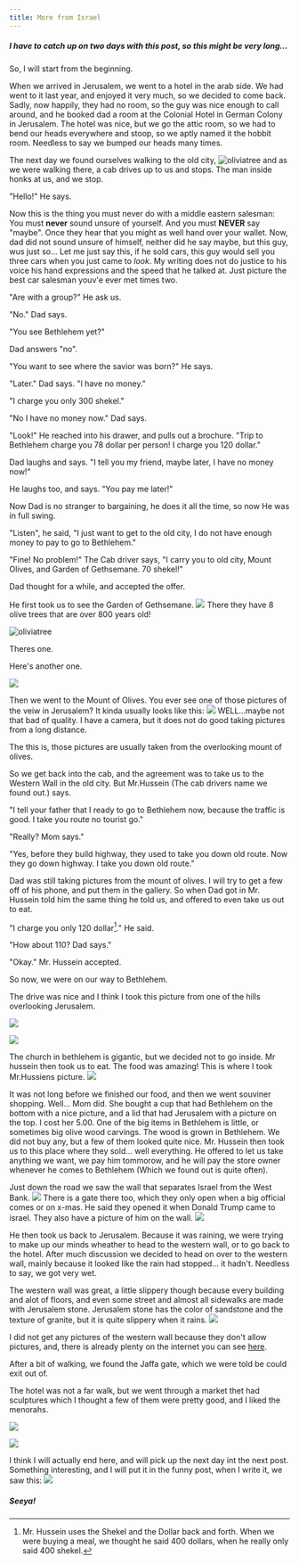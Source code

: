```yaml
---
title: More from Israel
---
```

[^1]: Mr. Hussein uses the Shekel and the Dollar back and forth. When we were buying a meal, we thought he said 400 dollars, when he really only said 400 shekel.

##### I have to  catch up on two days with this post, so this might be very long...

So, I will start from the beginning.

When we arrived in Jerusalem, we went to a hotel in the arab side. We had went to it last year, and enjoyed it very much, so we decided to come back. Sadly, now happily, they had no room, so the guy was nice enough to call around, and he booked dad a room at the Colonial Hotel in German Colony in Jerusalem. The hotel was nice, but we go the attic room, so we had to bend our heads everywhere and stoop, so we aptly named it the hobbit room. Needless to say we bumped our heads many times. 

The next day we found ourselves walking to the old city, ![oliviatree](/post/travel/veiwfromtombs.JPG/) and as we were walking there, a cab drives up to us and stops. The man inside honks at us, and we stop. 

"Hello!" He says.

 Now this is the thing you must never do with a middle eastern salesman: You must **never** sound unsure of yourself. And you must **NEVER** say "maybe".
 Once they hear that you might as well hand over your wallet. Now, dad did not sound unsure of himself, neither did he say maybe, but this guy, wus just so... Let me just say this, if he sold cars, this guy would sell you three cars when you just came to *look*. My writing does not do justice to his voice his hand expressions and the speed that he talked at. Just picture the best car salesman youv'e ever met times two.
 
 "Are with a group?" He ask us.
 
 "No." Dad says.
 
 "You see Bethlehem yet?"
 
 Dad answers "no".
 
 "You want to see where the savior was born?" He says.
 
 "Later." Dad says. "I have no money."
 
 "I charge you only 300 shekel."
 
 "No I have no money now." Dad says.
 
"Look!" He reached into his drawer, and pulls out a brochure. "Trip to Bethlehem charge you 78 dollar per person! I charge you 120 dollar."

Dad laughs and says. "I tell you my friend, maybe later, I have no money now!"

He laughs too, and says. "You pay me later!"

Now Dad is no stranger to bargaining, he does it all the time, so now He was in full swing.

"Listen", he said, "I just want to get to the old city, I do not have enough money to pay to go to Bethlehem."

"Fine! No problem!" The Cab driver says, "I carry you to old city, Mount Olives, and Garden of Gethsemane. 70 shekel!"

Dad thought for a while, and accepted the offer.

He first took us to see the Garden of Gethsemane. ![](/post/travel/gardengeth.JPG/) There they have 8 olive trees that are over 800 years old!

![oliviatree](/post/travel/olivegeth.JPG/)

Theres one.

Here's another one.

![](/post/travel/geth.JPG/)

Then we went to the Mount of Olives. You ever see one of those pictures of the veiw in Jerusalem? It kinda usually looks like this:
![](/post/travel/mountolive.JPG/)
WELL...maybe not that bad of quality. I have a camera, but it does not do good taking pictures from a long distance.

The this is, those pictures are usually taken from the overlooking mount of olives.

So we get back into the cab, and the agreement was to take us to the Western Wall in the old city. But Mr.Hussein (The cab drivers name we found out.) says.

"I tell your father that I ready to go to Bethlehem now, because the traffic is good. I take you route no tourist go."
 
"Really? Mom says."

"Yes, before they build highway, they used to take you down old route. Now they go down highway. I take you down old route."

Dad was still taking pictures from the mount of olives. I will try to get a few off of his phone, and put them in the gallery. So when Dad got in Mr. Hussein told him the same thing he told us, and offered to even take us out to eat.

"I charge you only 120 dollar[^1]." He said. 

"How about 110? Dad says."

"Okay." Mr. Hussein accepted.

So now, we were on our way to Bethlehem.

The drive was nice and I think I took this picture from one of the hills overlooking Jerusalem.

![](/post/travel/view1.JPG/)

![](/post/travel/veiw3.JPG/)

The church in bethlehem is gigantic, but we decided not to go inside. Mr hussein then took us to eat. The food was amazing! This is where I took Mr.Hussiens picture.
![](/post/travel/hussein.JPG/)

It was not long before we finished our food, and then we went souviner shopping. Well... Mom did. She bought a cup that had Bethlehem on the bottom with a nice picture, and a lid that had Jerusalem with a picture on the top. I cost her 5.00. One of the big items in Bethlehem is little, or sometimes big olive wood carvings. The wood is grown in Bethlehem. We did not buy any, but a few of them looked quite nice. Mr. Hussein then took us to this place where they sold... well everything. He offered to let us take anything we want, we pay him tommorow, and he will pay the store owner whenever he comes to Bethlehem (Which we found out is quite often).

Just down the road we saw the wall that separates Israel from the West Bank. ![](/post/travel/wall.jpg/) There is a gate there too, which they only open when a big official comes or on x-mas. He said they opened it when Donald Trump came to israel. They also have a picture of him on the wall. ![](/post/travel/trump.jpg/)

He then took us back to Jerusalem. Because it was raining, we were trying to make up our minds wheather to head to the western wall, or to go back to the hotel. After much discussion we decided to head on over to the western wall, mainly because it looked like the rain had stopped... it hadn't. Needless to say, we got very wet.

The western wall was great, a little slippery though because every building and alot of floors, and even some street and almost all sidewalks are made with Jerusalem stone. Jerusalem stone has the color of sandstone and the texture of granite, but it is quite slippery when it rains.  ![](/post/travel/slip.jpg/)

I did not get any pictures of the western wall because they don't allow pictures, and, there is already plenty on the internet you can see [here](https://www.google.com/search?q=western%20wall&safe=strict).

After a bit of walking, we found the Jaffa gate, which we were told be could exit out of. 

The hotel was not a far walk, but we went through a market thet had sculptures which I thought a few of them were pretty good, and I liked the menorahs.

![](/post/travel/wyatt.JPG/)

![](/post/travel/menorah.JPG/)

I think I will actually end here, and will pick up the next day int the next post.
Something interesting, and I will put it in the funny post, when I write it, we saw this: ![](/post/travel/car.jpg/)

##### Seeya!









